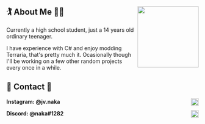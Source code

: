 ## 🏌 About Me 🤸‍♂️ <image src="https://avatars.githubusercontent.com/naakaamura" align="right" width="160px" height="160px">

Currently a high school student, just a 14 years old ordinary teenager.
  
I have experience with C# and enjoy modding Terraria, that's pretty much it. Ocasionally though I'll be working on a few other random projects every once in a while.

## 💬 Contact 💬
  
<b> 
  Instagram: @jv.naka 
  <img src="https://img.shields.io/badge/Instagram-E4405F?style=for-the-badge&logo=instagram&logoColor=white" align="right" height="20px">

  Discord: @naka#1282
  <img src="https://img.shields.io/badge/Discord-5865F2?style=for-the-badge&logo=discord&logoColor=white" title="@vnaka#1282" align="right" height="20px">
<b/>
